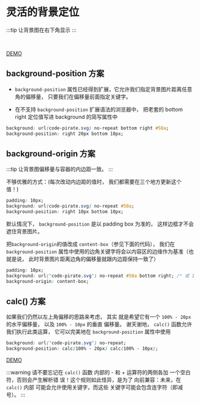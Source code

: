 # 灵活的背景定位

:::tip
让背景图在右下角显示
:::

<br>
<bdg-4></bdg-4>

[DEMO](http://dabblet.com/gist/0f226e63595d1bef88cb)

## background-position 方案

* `background-position` 属性已经得到扩展，它允许我们指定背景图片距离任意角的偏移量， 只要我们在偏移量前面指定关键字。

* 在不支持 `background-position` 扩展语法的浏览器中， 把老套的 bottom right 定位值写进 background 的简写属性中

```css
background: url(code-pirate.svg) no-repeat bottom right #58a;
background-position: right 20px bottom 10px;
```

## background-origin 方案

:::tip
让背景图偏移量与容器的内边距一致。
:::

不够优雅的方式：(每次改动内边距的值时， 我们都需要在三个地方更新这个值！)

```css
padding: 10px;
background: url(code-pirate.svg) no-repeat #58a;
background-position: right 10px bottom 10px;
```

默认情况下， `background-position` 是以 padding box 为准的， 这样边框才不会遮住背景图片。

把`background-origin`的值改成 `content-box`（参见下面的代码）， 我们在 `background-position` 属性中使用的边角关键字将会以内容区的边缘作为基准（也就是说， 此时背景图片距离边角的偏移量就跟内边距保持一致了）

```css
padding: 10px;
background: url('code-pirate.svg') no-repeat #58a bottom right; /* 或 100% 100% */
background-origin: content-box;
```

## calc() 方案

如果我们仍然以左上角偏移的思路来考虑， 其实 就是希望它有一个 `100% - 20px` 的水平偏移量， 以及 `100% - 10px` 的垂直 偏移量。 谢天谢地， `calc()` 函数允许我们执行此类运算， 它可以完美地在 `background-position` 属性中使用

```css
background: url('code-pirate.svg') no-repeat;
background-position: calc(100% - 20px) calc(100% - 10px);
```

[DEMO](http://dabblet.com/gist/b5fcb42d055427ab6c1a)

:::warning
请不要忘记在 `calc()` 函数 内部的 - 和 + 运算符的两侧各加 一个空白符，否则会产生解析错 误！这个规则如此怪异，是为了 向前兼容：未来，在 `calc()` 内部 可能会允许使用关键字，而这些 关键字可能会包含连字符（即减 号）。
:::
